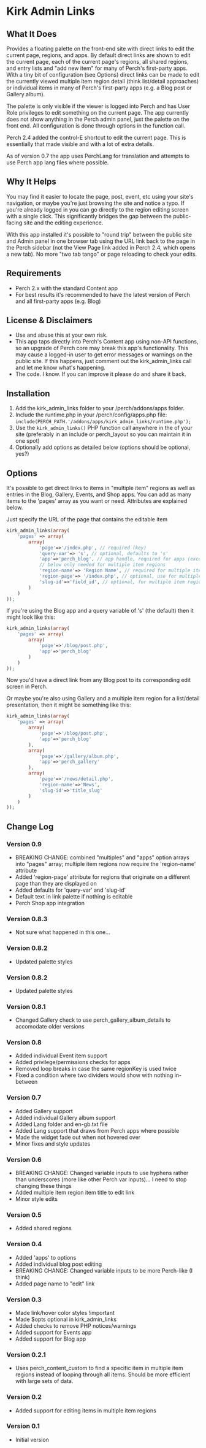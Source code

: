 # Kirk Admin Links

## What It Does

Provides a floating palette on the front-end site with direct links to edit the current page, regions, and apps. By default direct links are shown to edit the current page, each of the current page's regions, all shared regions, and entry lists and "add new item" for many of Perch's first-party apps. With a tiny bit of configuration (see Options) direct links can be made to edit the currently viewed multiple item region detail (think list/detail approaches) or individual items in many of Perch's first-party apps (e.g. a Blog post or Gallery album).

The palette is only visible if the viewer is logged into Perch and has User Role privileges to edit something on the current page. The app currently does not show anything in the Perch admin panel, just the palette on the front end. All configuration is done through options in the function call.

Perch 2.4 added the control-E shortcut to edit the current page. This is essentially that made visible and with a lot of extra details.

As of version 0.7 the app uses PerchLang for translation and attempts to use Perch app lang files where possible.

## Why It Helps

You may find it easier to locate the page, post, event, etc using your site's navigation, or maybe you're just browsing the site and notice a typo. If you're already logged in you can go directly to the region editing screen with a single click. This significantly bridges the gap between the public-facing site and the editing experience.

With this app installed it's possible to "round trip" between the public site and Admin panel in one browser tab using the URL link back to the page in the Perch sidebar (not the View Page link added in Perch 2.4, which opens a new tab). No more "two tab tango" or page reloading to check your edits.

## Requirements

- Perch 2.x with the standard Content app
- For best results it's recommended to have the latest version of Perch and all first-party apps (e.g. Blog)

## License & Disclaimers

- Use and abuse this at your own risk. 
- This app taps directly into Perch's Content app using non-API functions, so an upgrade of Perch core may break this app's functionality. This may cause a logged-in user to get error messages or warnings on the public site. If this happens, just comment out the kirk_admin_links call and let me know what's happening.
- The code. I know. If you can improve it please do and share it back.

## Installation

1. Add the kirk_admin_links folder to your /perch/addons/apps folder.
2. Include the runtime.php in your /perch/config/apps.php file: `include(PERCH_PATH.'/addons/apps/kirk_admin_links/runtime.php');`
3. Use the `kirk_admin_links()` PHP function call anywhere in the <body> of your site (preferably in an include or perch_layout so you can maintain it in one spot)
4. Optionally add options as detailed below (options should be optional, yes?)

## Options

It's possible to get direct links to items in "multiple item" regions as well as entries in the Blog, Gallery, Events, and Shop apps. You can add as many items to the 'pages' array as you want or need. Attributes are explained below.

Just specify the URL of the page that contains the editable item

```php
kirk_admin_links(array(
	'pages' => array(
		array(
			'page'=>'/index.php', // required (key)
			'query-var'=> 's', // optional, defaults to 's'
			'app'=>'perch_blog', // app handle, required for apps (except Content app)
			// below only needed for multiple item regions
			'region-name'=> 'Region Name', // required for multiple item regions
			'region-page'=> '/index.php', // optional, use for multiple item regions only if the region's page is different than the page we're on
			'slug-id'=>'field_id', // optional, for multiple item regions only, the id of the slug field to test against, defaults to 'slug'
		)
	)	
));
```

If you're using the Blog app and a query variable of 's' (the default) then it might look like this:

```php
kirk_admin_links(array(
	'pages' => array(
		array(
			'page'=>'/blog/post.php',
			'app'=>'perch_blog'
		)
	)	
));
```

Now you'd have a direct link from any Blog post to its corresponding edit screen in Perch.

Or maybe you're also using Gallery and a multiple item region for a list/detail presentation, then it might be something like this:

```php
kirk_admin_links(array(
	'pages' => array(
		array(
			'page'=>'/blog/post.php',
			'app'=>'perch_blog'
		),
		array(
			'page'=>'/gallery/album.php',
			'app'=>'perch_gallery'
		),
		array(
			'page'=>'/news/detail.php',
			'region-name'=>'News',
			'slug-id'=>'title_slug'
		)
	)	
));
```

## Change Log

### Version 0.9

- BREAKING CHANGE: combined "multiples" and "apps" option arrays into "pages" array; multiple item regions now require the 'region-name' attribute
- Added 'region-page' attribute for regions that originate on a different page than they are displayed on
- Added defaults for 'query-var' and 'slug-id'
- Default text in link palette if nothing is editable
- Perch Shop app integration

### Version 0.8.3

- Not sure what happened in this one...

### Version 0.8.2

- Updated palette styles

### Version 0.8.2

- Updated palette styles

### Version 0.8.1

- Changed Gallery check to use perch_gallery_album_details to accomodate older versions

### Version 0.8

- Added individual Event item support
- Added privilege/permissions checks for apps
- Removed loop breaks in case the same regionKey is used twice
- Fixed a condition where two dividers would show with nothing in-between

### Version 0.7

- Added Gallery support
- Added individual Gallery album support
- Added Lang folder and en-gb.txt file
- Added Lang support that draws from Perch apps where possible
- Made the widget fade out when not hovered over
- Minor fixes and style updates

### Version 0.6

- BREAKING CHANGE: Changed variable inputs to use hyphens rather than underscores (more like other Perch var inputs)... I need to stop changing these things
- Added multiple item region item title to edit link
- Minor style edits

### Version 0.5

- Added shared regions

### Version 0.4

- Added 'apps' to options
- Added individual blog post editing
- BREAKING CHANGE: Changed variable inputs to be more Perch-like (I think)
- Added page name to "edit" link

### Version 0.3

- Made link/hover color styles !important
- Made $opts optional in kirk_admin_links
- Added checks to remove PHP notices/warnings
- Added support for Events app
- Added support for Blog app

### Version 0.2.1

- Uses perch_content_custom to find a specific item in multiple item regions instead of looping through all items. Should be more efficient with large sets of data.

### Version 0.2

- Added support for editing items in multiple item regions

### Version 0.1

- Initial version
